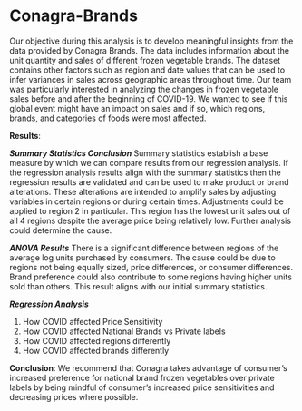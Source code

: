 # Conagra-Brands

Our objective during this analysis is to develop meaningful insights from the data provided by Conagra Brands. 
The data includes information about the unit quantity and sales of different frozen vegetable brands. 
The dataset contains other factors such as region and date values that can be used to infer variances in sales across geographic areas throughout time. 
Our team was particularly interested in analyzing the changes in frozen vegetable sales before and after the beginning of COVID-19. We wanted to see if this global event might have an impact on sales and if so, which regions, brands, and categories of foods were most affected.

**Results**:

**_Summary Statistics Conclusion_**
Summary statistics establish a base measure by which we can compare results from our regression analysis. If the regression analysis results align with the summary statistics then the regression results are validated and can be used to make product or brand alterations. These alterations are intended to amplify sales by adjusting variables in certain regions or during certain times. Adjustments could be applied to region 2 in particular. This region has the lowest unit sales out of all 4 regions despite the average price being relatively low. Further analysis could determine the cause.

**_ANOVA Results_**
There is a significant difference between regions of the average log units purchased by consumers. The cause could be due to regions not being equally sized, price differences, or consumer differences. Brand preference could also contribute to some regions having higher units sold than others. This result aligns with our initial summary statistics.

**_Regression Analysis_**
1. How COVID affected Price Sensitivity
2. How COVID affected National Brands vs Private labels
3. How COVID affected regions differently
4. How COVID affected brands differently

**Conclusion**:
We recommend that Conagra takes advantage of consumer’s increased preference for national brand frozen vegetables over private labels by being mindful of consumer’s increased price sensitivities and decreasing prices where possible. 
